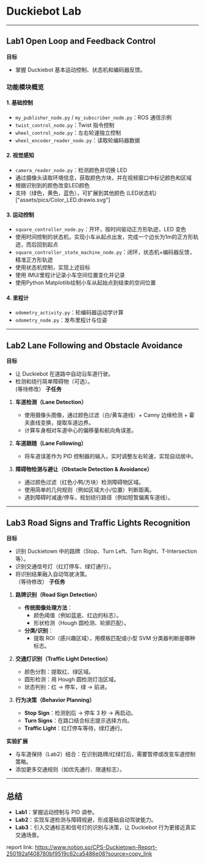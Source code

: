 # Duckiebot Lab

---
## Lab1 Open Loop and Feedback Control

**目标**  
- 掌握 Duckiebot 基本运动控制、状态机和编码器反馈。

### 功能模块概览

#### 1. 基础控制
- `my_publisher_node.py` / `my_subscriber_node.py`：ROS 通信示例
- `twist_control_node.py`：Twist 指令控制
- `wheel_control_node.py`：左右轮速独立控制
- `wheel_encoder_reader_node.py`：读取轮编码器数据

#### 2. 视觉感知
- `camera_reader_node.py`：检测颜色并切换 LED
- 通过摄像头读取环境信息，获取颜色方块，并在视频窗口中标记颜色和区域
- 根据识别到的颜色改变LED颜色
- 支持（绿色，黄色，蓝色），可扩展到其他颜色
(LED状态机)["assets/pics/Color_LED.drawio.svg"]


#### 3. 运动控制
- `square_controller_node.py`：开环，按时间驱动正方形轨迹，LED 变色
- 使用时间控制的状态机，实现小车从起点出发，完成一个边长为1m的正方形轨迹，而后回到起点
- `square_controller_state_machine_node.py`：闭环，状态机+编码器反馈，精准正方形轨迹
- 使用状态机控制，实现上述目标
- 使用 IMU/里程计记录小车空间位置变化并记录
- 使用Python Matplotlib绘制小车从起始点到结束的空间位置

#### 4. 里程计
- `odometry_activity.py`：轮编码器运动学计算
- `odometry_node.py`：发布里程计与位姿

---

## Lab2 Lane Following and Obstacle Avoidance

**目标**  
- 让 Duckiebot 在道路中自动沿车道行驶。  
- 检测和绕行简单障碍物（可选）。  
  (等待修改）
**子任务**  
1. **车道检测（Lane Detection）**  
   - 使用摄像头图像，通过颜色过滤（白/黄车道线）+ Canny 边缘检测 + 霍夫直线变换，提取车道边界。  
   - 计算车身相对车道中心的偏移量和航向角误差。  

2. **车道跟随（Lane Following）**  
   - 将车道误差作为 PID 控制器的输入，实时调整左右轮速，实现自动居中。  

3. **障碍物检测与避让（Obstacle Detection & Avoidance）**  
   - 通过颜色过滤（红色小鸭/方块）检测障碍物区域。  
   - 使用简单的几何规则（例如区域大小/位置）判断距离。  
   - 遇到障碍时减速/停车，规划绕行路径（例如短暂偏离车道线）。  

---

## Lab3 Road Signs and Traffic Lights Recognition

**目标**  
- 识别 Duckietown 中的路牌（Stop、Turn Left、Turn Right、T-Intersection 等）。  
- 识别交通信号灯（红灯停车、绿灯通行）。  
- 将识别结果融入自动驾驶决策。  
（等待修改）
**子任务**  
1. **路牌识别（Road Sign Detection）**  
   - **传统图像处理方法**：  
     - 颜色阈值（例如蓝底、红边的标志）。  
     - 形状检测（Hough 圆检测、轮廓匹配）。  
   - **分类/识别**：  
     - 提取 ROI（感兴趣区域），用模板匹配或小型 SVM 分类器判断是哪种标志。  

2. **交通灯识别（Traffic Light Detection）**  
   - 颜色分割：提取红、绿区域。  
   - 圆形检测：用 Hough 圆检测灯泡区域。  
   - 状态判别：红 → 停车，绿 → 前进。  

3. **行为决策（Behavior Planning）**  
   - **Stop Sign**：检测到后 → 停车 3 秒 → 再启动。  
   - **Turn Signs**：在路口结合标志提示选择方向。  
   - **Traffic Light**：红灯停车等待，绿灯通行。  

**实验扩展**  
- 与车道保持（Lab2）结合：在识别路牌/红绿灯后，需要暂停或改变车道控制策略。  
- 添加更多交通规则（如优先通行、限速标志）。  

---

## 总结

- **Lab1**：掌握运动控制与 PID 调参。  
- **Lab2**：实现车道检测与障碍规避，形成基础自动驾驶能力。  
- **Lab3**：引入交通标志和信号灯的识别与决策，让 Duckiebot 行为更接近真实交通场景。


report link:  https://www.notion.so/CPS-Duckietown-Report-250192af408780bf9519c62ca5486e08?source=copy_link


